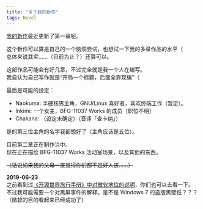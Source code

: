 ```yaml
---
title: "关于我的新作"
tags: Novel
---
```


[我的新作](https://shadowrz.github.io/collections/re-phantom/)最近更新了第一章呢。

这个新作可以算是自己的一个脑洞尝试，也想试一下我的多章作品的水平（  
总体来说其实……（目前为止？）还算可以。

这部作品可能会有好几章，不过完全就是我一个人在编写。  
我自认为自己写作就是“开局一个标题，后面全靠现编”（

最后是可能的设定：

- Naokuma: 半硬核男主角，GNU/Linux 喜好者，喜欢终端工作（暂定）。
- Inkimi: 一个女主，BFG-11037 Works 的成员（职位不明）
- Chakana: （设定未确定）（音译「查卡纳」）

是的第三位主角的名字我都想好了（主角应该是五位）。

目前第二章正在制作当中。  
现在正在描绘 BFG-11037 Works 活动室场景，以及其他的东西。

~~（话说如果我的父母一直觉得你们都不是好人该……）~~

**2019-06-23**  
之前看到过[《开源世界旅行手册》中对微软地位的说明](https://xiaoguo.net/~books/%E5%BC%80%E6%BA%90%E4%B8%96%E7%95%8C%E6%97%85%E8%A1%8C%E6%89%8B%E5%86%8C/ch06s04.html)，你们也可以去看一下。  
不过我可能需要一个对黑屏事件的解释。是不是 Windows 7 的盗版黑壁纸？？？  
（微软的目的看起来已经成功了）
